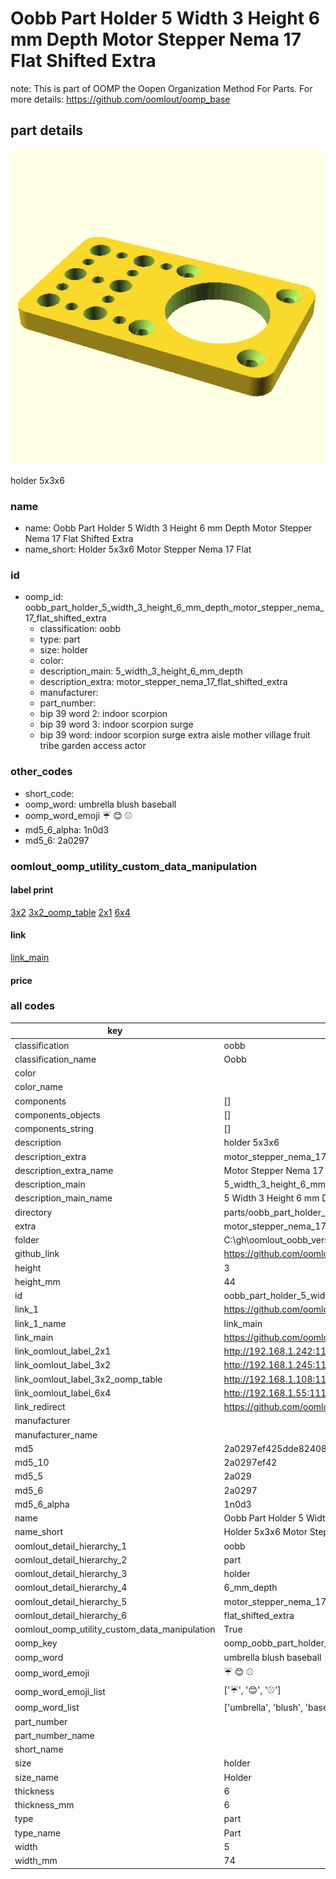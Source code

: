 # Oobb Part Holder 5 Width 3 Height 6 mm Depth Motor Stepper Nema 17 Flat Shifted Extra  

note: This is part of OOMP the Oopen Organization Method For Parts. For more details: https://github.com/oomlout/oomp_base

##  part details
  

[![](3dpr.png)](3dpr.png)

holder 5x3x6



### name
* name: Oobb Part Holder 5 Width 3 Height 6 mm Depth Motor Stepper Nema 17 Flat Shifted Extra
* name_short: Holder 5x3x6 Motor Stepper Nema 17 Flat
### id
* oomp_id: oobb_part_holder_5_width_3_height_6_mm_depth_motor_stepper_nema_17_flat_shifted_extra
  * classification: oobb
  * type: part
  * size: holder
  * color: 
  * description_main: 5_width_3_height_6_mm_depth
  * description_extra: motor_stepper_nema_17_flat_shifted_extra
  * manufacturer: 
  * part_number: 
  * bip 39 word 2: indoor scorpion
  * bip 39 word 3: indoor scorpion surge
  * bip 39 word: indoor scorpion surge extra aisle mother village fruit tribe garden access actor

### other_codes
* short_code: 
* oomp_word: umbrella blush baseball
* oomp_word_emoji :umbrella: :blush: :baseball:
* md5_6_alpha: 1n0d3
* md5_6: 2a0297






### oomlout_oomp_utility_custom_data_manipulation
#### label print
[3x2](http://192.168.1.245:1112/?label=oomp%201n0d3)
[3x2_oomp_table](http://192.168.1.108:1112/?label=oomp%201n0d3)
[2x1](http://192.168.1.242:1112/?label=oomp%201n0d3)
[6x4](http://192.168.1.55:1112/?label=oomp%201n0d3)    

#### link

[link_main](https://github.com/oomlout/oomlout_oobb_version_4_generated_parts/tree/main/navigation_oomp/oobb/part/holder/5_width_3_height_6_mm_depth/motor_stepper_nema_17_flat_shifted_extra/part)                              

#### price







### all codes 
| key | value |  
| --- | --- |  
| classification | oobb |  
| classification_name | Oobb |  
| color |  |  
| color_name |  |  
| components | [] |  
| components_objects | [] |  
| components_string | [] |  
| description | holder 5x3x6 |  
| description_extra | motor_stepper_nema_17_flat_shifted_extra |  
| description_extra_name | Motor Stepper Nema 17 Flat Shifted Extra |  
| description_main | 5_width_3_height_6_mm_depth |  
| description_main_name | 5 Width 3 Height 6 mm Depth |  
| directory | parts/oobb_part_holder_5_width_3_height_6_mm_depth_motor_stepper_nema_17_flat_shifted_extra |  
| extra | motor_stepper_nema_17_flat_shifted |  
| folder | C:\gh\oomlout_oobb_version_4_generated_parts\parts\oobb_part_holder_5_width_3_height_6_mm_depth_motor_stepper_nema_17_flat_shifted_extra |  
| github_link | https://github.com/oomlout/oomlout_oomp_part_src/tree/main/parts/oobb_part_holder_5_width_3_height_6_mm_depth_motor_stepper_nema_17_flat_shifted_extra |  
| height | 3 |  
| height_mm | 44 |  
| id | oobb_part_holder_5_width_3_height_6_mm_depth_motor_stepper_nema_17_flat_shifted_extra |  
| link_1 | https://github.com/oomlout/oomlout_oobb_version_4_generated_parts/tree/main/navigation_oomp/oobb/part/holder/5_width_3_height_6_mm_depth/motor_stepper_nema_17_flat_shifted_extra/part |  
| link_1_name | link_main |  
| link_main | https://github.com/oomlout/oomlout_oobb_version_4_generated_parts/tree/main/navigation_oomp/oobb/part/holder/5_width_3_height_6_mm_depth/motor_stepper_nema_17_flat_shifted_extra/part |  
| link_oomlout_label_2x1 | http://192.168.1.242:1112/?label=oomp%201n0d3 |  
| link_oomlout_label_3x2 | http://192.168.1.245:1112/?label=oomp%201n0d3 |  
| link_oomlout_label_3x2_oomp_table | http://192.168.1.108:1112/?label=oomp%201n0d3 |  
| link_oomlout_label_6x4 | http://192.168.1.55:1112/?label=oomp%201n0d3 |  
| link_redirect | https://github.com/oomlout/oomlout_oobb_version_4_generated_parts/tree/main/parts/oobb_holder_05_03_06_ex_motor_stepper_nema_17_flat_shifted |  
| manufacturer |  |  
| manufacturer_name |  |  
| md5 | 2a0297ef425dde824082d511b4b04b98 |  
| md5_10 | 2a0297ef42 |  
| md5_5 | 2a029 |  
| md5_6 | 2a0297 |  
| md5_6_alpha | 1n0d3 |  
| name | Oobb Part Holder 5 Width 3 Height 6 mm Depth Motor Stepper Nema 17 Flat Shifted Extra |  
| name_short | Holder 5x3x6 Motor Stepper Nema 17 Flat |  
| oomlout_detail_hierarchy_1 | oobb |  
| oomlout_detail_hierarchy_2 | part |  
| oomlout_detail_hierarchy_3 | holder |  
| oomlout_detail_hierarchy_4 | 6_mm_depth |  
| oomlout_detail_hierarchy_5 | motor_stepper_nema_17 |  
| oomlout_detail_hierarchy_6 | flat_shifted_extra |  
| oomlout_oomp_utility_custom_data_manipulation | True |  
| oomp_key | oomp_oobb_part_holder_5_width_3_height_6_mm_depth_motor_stepper_nema_17_flat_shifted_extra |  
| oomp_word | umbrella blush baseball |  
| oomp_word_emoji | :umbrella: :blush: :baseball: |  
| oomp_word_emoji_list | [':umbrella:', ':blush:', ':baseball:'] |  
| oomp_word_list | ['umbrella', 'blush', 'baseball'] |  
| part_number |  |  
| part_number_name |  |  
| short_name |  |  
| size | holder |  
| size_name | Holder |  
| thickness | 6 |  
| thickness_mm | 6 |  
| type | part |  
| type_name | Part |  
| width | 5 |  
| width_mm | 74 |  
